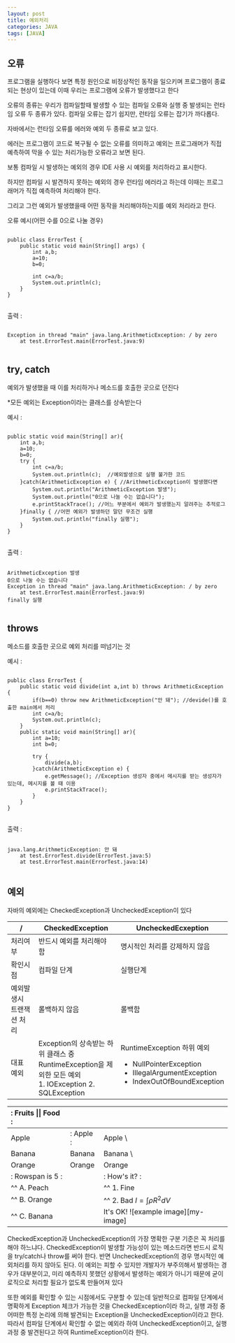 ```yaml
---
layout: post
title: 예외처리
categories: JAVA
tags: [JAVA]
---
```

## 오류
프로그램을 실행하다 보면 특정 원인으로 비정상적인 동작을 일으키며 프로그램이 종료되는 현상이 있는데 이때 우리는 프로그램에 오류가 발생했다고 한다

오류의 종류는 우리가 컴파일할때 발생할 수 있는 컴파일 오류와 실행 중 발생되는 런타임 오류 두 종류가 있다. 컴파일 오류는 잡기 쉽지만, 런타임 오류는 잡기가 까다롭다.

자바에서는 런타임 오류를 에러와 예외 두 종류로 보고 있다.

에러는 프로그램이 코드로 복구될 수 없는 오류를 의미하고 예외는 프로그래머가 직접 예측하여 막을 수 있는 처리가능한 오류라고 보면 된다.

보통 컴파일 시 발생하는 예외의 경우 IDE 사용 시 예외를 처리하라고 표시한다.

하지만 컴파일 시 발견하지 못하는 예외의 경우 런타임 에러라고 하는데 이때는 프로그래머가 직접 예측하여 처리해야 한다.

그리고 그런 예외가 발생했을때 어떤 동작을 처리해야하는지를 예외 처리라고 한다.

오류 예시(어떤 수를 0으로 나눌 경우)
<pre>
<code>
public class ErrorTest {
    public static void main(String[] args) {
        int a,b;
        a=10;
        b=0;

        int c=a/b;
        System.out.println(c);
    }
}
</code>
</pre>
출력 :
<pre>
<code>
Exception in thread "main" java.lang.ArithmeticException: / by zero
	at test.ErrorTest.main(ErrorTest.java:9)
</code>
</pre>

## try, catch
예외가 발생했을 때 이를 처리하거나 메소드를 호출한 곳으로 던진다

*모든 예외는 Exception이라는 클래스를 상속받는다

예시 :
<pre>
<code>
public static void main(String[] ar){
	int a,b;
	a=10;
	b=0;
	try {
		int c=a/b;
		System.out.println(c);	//예외발생으로 실행 불가한 코드
	}catch(ArithmeticException e) { //ArithmeticException이 발생했다면
		System.out.println("ArithmeticException 발생");
		System.out.println("0으로 나눌 수는 없습니다");
		e.printStackTrace(); //어느 부분에서 예외가 발생했는지 알려주는 추적로그
	}finally { //어떤 예외가 발생하던 말던 무조건 실행
		System.out.println("finally 실행");
	}
}
</code>
</pre>
출력 :
<pre>
<code>
ArithmeticException 발생
0으로 나눌 수는 없습니다
Exception in thread "main" java.lang.ArithmeticException: / by zero
	at test.ErrorTest.main(ErrorTest.java:9)
finally 실행
</code>
</pre>
## throws
메소드를 호출한 곳으로 예외 처리를 떠넘기는 것

예시 :
<pre>
<code>
public class ErrorTest {
    public static void divide(int a,int b) throws ArithmeticException {
        if(b==0) throw new ArithmeticException("안 돼"); //devide()를 호출한 main에서 처리
        int c=a/b;
        System.out.println(c);
    }
    public static void main(String[] ar){
        int a=10;
        int b=0;

        try {
            divide(a,b);
        }catch(ArithmeticException e) {
            e.getMessage(); //Exception 생성자 중에서 메시지를 받는 생성자가 있는데, 메시지를 볼 때 이용
            e.printStackTrace();
        }
    }
}
</code>
</pre>
출력 :
<pre>
<code>
java.lang.ArithmeticException: 안 돼
	at test.ErrorTest.divide(ErrorTest.java:5)
	at test.ErrorTest.main(ErrorTest.java:14)
</code>
</pre>
## 예외

자바의 예외에는 CheckedException과 UncheckedException이 있다

|   /   | CheckedException | UncheckedEcxeption |
| ---- | --------------- | ----------------- |
| 처리여부 | 반드시 예외를 처리해야 함 | 명시적인 처리를 강제하지 않음 | 
| 확인시점 | 컴파일 단계 | 실행단계 |
| 예외발생시 트랜잭션 처리 | 롤백하지 않음 | 롤백함 |
| 대표 예외 | Exception의 상속받는 하위 클래스 중<br>RuntimeException을 제외한 모든 예외<br> 1. IOException 2. SQLException| RuntimeException 하위 예외<br><ul><li>NullPointerException</li><li>IllegalArgumentException</li><li>IndexOutOfBoundException|

|:     Fruits \|\| Food           :|||
|:-------- |:-------- |:------------ |
| Apple    |: Apple  :|    Apple     \
| Banana   |  Banana  |    Banana    \
| Orange   |  Orange  |    Orange    |
|:   Rowspan is 5   :||:  How's it? :|
|^^   A. Peach       ||^^ 1. Fine    |
|^^   B. Orange      ||^^ 2. Bad  $I = \int \rho R^{2} dV$     |
|^^   C. Banana      ||   It's OK! ![example image][my-image]  |


CheckedException과 UncheckedException의 가장 명확한 구분 기준은 꼭 처리를 해야 하느냐다. CheckedException이 발생할 가능성이 있는 메소드라면 반드시 로직을 try/catch나 throw를 써야 한다. 반면 UncheckedException의 경우 명시적인 예외처리를 하지 않아도 된다. 이 예외는 피할 수 있지만 개발자가 부주의해서 발생하는 경우가 대부분이고, 미리 예측하지 못했던 상황에서 발생하는 예외가 아니기 때문에 굳이 로직으로 처리할 필요가 없도록 만들어져 있다

또한 예외를 확인할 수 있는 시점에서도 구분할 수 있는데 일반적으로 컴파일 단계에서 명확하게 Exception 체크가 가능한 것을 CheckedException이라 하고, 실행 과정 중 어떠한 특정 논리에 의해 발견되는 Exception을 UncheckedException이라고 한다. 따라서 컴파일 단계에서 확인할 수 없는 예외라 하여 UncheckedException이고, 실행 과정 중 발견된다고 하여 RuntimeException이라 한다.